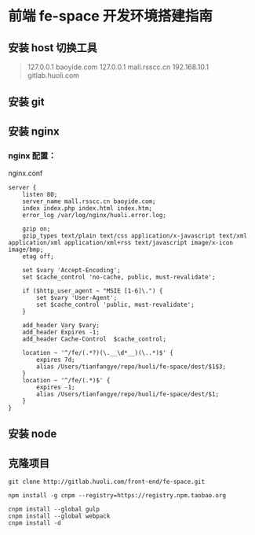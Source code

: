 # 前端 fe-space 开发环境搭建指南

## 安装 host 切换工具

>127.0.0.1 baoyide.com
>127.0.0.1 mall.rsscc.cn
>192.168.10.1 gitlab.huoli.com

## 安装 git

## 安装 nginx

### nginx 配置：

nginx.conf

```
server {
    listen 80;
    server_name mall.rsscc.cn baoyide.com;
    index index.php index.html index.htm;
    error_log /var/log/nginx/huoli.error.log;

    gzip on;
    gzip_types text/plain text/css application/x-javascript text/xml application/xml application/xml+rss text/javascript image/x-icon image/bmp;
    etag off;

    set $vary 'Accept-Encoding';
    set $cache_control 'no-cache, public, must-revalidate';

    if ($http_user_agent ~ "MSIE [1-6]\.") {
        set $vary 'User-Agent';
        set $cache_control 'public, must-revalidate';
    }

    add_header Vary $vary;
    add_header Expires -1;
    add_header Cache-Control  $cache_control;

    location ~ '^/fe/(.*?)(\.__\d*__)(\..*)$' {
        expires 7d;
        alias /Users/tianfangye/repo/huoli/fe-space/dest/$1$3;
    }
    location ~ '^/fe/(.*)$' {
        expires -1;
        alias /Users/tianfangye/repo/huoli/fe-space/dest/$1;
    }
}
```

## 安装 node

## 克隆项目

```shell
git clone http://gitlab.huoli.com/front-end/fe-space.git

npm install -g cnpm --registry=https://registry.npm.taobao.org

cnpm install --global gulp
cnpm install --global webpack
cnpm install -d  
```
